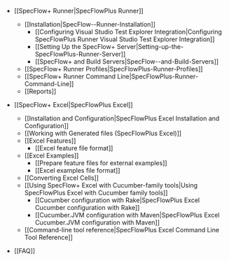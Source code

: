 * [[SpecFlow+ Runner|SpecFlowPlus Runner]]
    * [[Installation|SpecFlow--Runner-Installation]]
        * [[Configuring Visual Studio Test Explorer Integration|Configuring SpecFlowPlus Runner Visual Studio Test Explorer Integration]]
        * [[Setting Up the SpecFlow+ Server|Setting-up-the-SpecFlowPlus-Runner-Server]]
        * [[SpecFlow+ and Build Servers|SpecFlow--and-Build-Servers]]
    * [[SpecFlow+ Runner Profiles|SpecFlowPlus-Runner-Profiles]]
    * [[SpecFlow+ Runner Command Line|SpecFlowPlus-Runner-Command-Line]]
    * [[Reports]]

* [[SpecFlow+ Excel|SpecFlowPlus Excel]]
    * [[Installation and Configuration|SpecFlowPlus Excel Installation and Configuration]]
    * [[Working with Generated files (SpecFlowPlus Excel)]]
    * [[Excel Features]]
        * [[Excel feature file format]]
    * [[Excel Examples]]
        * [[Prepare feature files for external examples]]
        * [[Excel examples file format]]
    * [[Converting Excel Cells]]
    * [[Using SpecFlow+ Excel with Cucumber-family tools|Using SpecFlowPlus Excel with Cucumber family tools]]
        * [[Cucumber configuration with Rake|SpecFlowPlus Excel Cucumber configuration with Rake]]
        * [[Cucumber.JVM configuration with Maven|SpecFlowPlus Excel Cucumber.JVM configuration with Maven]]
    * [[Command-line tool reference|SpecFlowPlus Excel Command Line Tool Reference]]
* [[FAQ]]